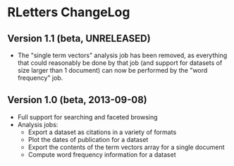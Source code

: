 # RLetters ChangeLog


## Version 1.1 (beta, UNRELEASED)

*   The "single term vectors" analysis job has been removed, as everything that could reasonably be done by that job (and support for datasets of size larger than 1 document) can now be performed by the "word frequency" job.


## Version 1.0 (beta, 2013-09-08)

*   Full support for searching and faceted browsing
*   Analysis jobs:
    *   Export a dataset as citations in a variety of formats
    *   Plot the dates of publication for a dataset
    *   Export the contents of the term vectors array for a single document
    *   Compute word frequency information for a dataset
